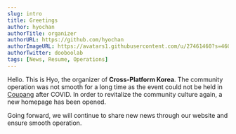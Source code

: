 ```yaml
---
slug: intro
title: Greetings
author: hyochan
authorTitle: organizer
authorURL: https://github.com/hyochan
authorImageURL: https://avatars1.githubusercontent.com/u/27461460?s=460&u=b5860875e26d33fd70fd210f4ea74f81cdf9d99b&v=4
authorTwitter: dooboolab
tags: [News, Resume, Operations]
---
```


Hello. This is Hyo, the organizer of <strong>Cross-Platform Korea</strong>.
The community operation was not smooth for a long time as the event could not be held in [Coupang](https://www.coupang.com) after COVID.
In order to revitalize the community culture again, a new homepage has been opened.

Going forward, we will continue to share new news through our website and ensure smooth operation.
